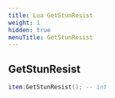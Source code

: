 ```yaml
---
title: Lua GetStunResist
weight: 1
hidden: true
menuTitle: GetStunResist
---
```

## GetStunResist
```lua
item:GetStunResist(); -- int
```